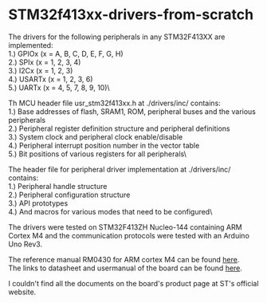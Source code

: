 # STM32f413xx-drivers-from-scratch

The drivers for the following peripherals in any STM32F413XX are implemented:\
1.) GPIOx (x = A, B, C, D, E, F, G, H)\
2.) SPIx (x = 1, 2, 3, 4)\
3.) I2Cx (x = 1, 2, 3)\
4.) USARTx (x = 1, 2, 3, 6)\
5.) UARTx (x = 4, 5, 7, 8, 9, 10)\

Th MCU header file usr_stm32f413xx.h at ./drivers/inc/ contains:\
1.) Base addresses of flash, SRAM1, ROM, peripheral buses and the various peripherals\
2.) Peripheral register definition structure and peripheral definitions\
3.) System clock and peripheral clock enable/disable\
4.) Peripheral interrupt position number in the vector table\
5.) Bit positions of various registers for all peripherals\

The header file for peripheral driver implementation at ./drivers/inc/ contains:\
1.) Peripheral handle structure\
2.) Peripheral configuration structure\
3.) API prototypes\
4.) And macros for various modes that need to be configured\

The drivers were tested on STM32F413ZH Nucleo-144 containing ARM Cortex M4 and the communication protocols were tested with an Arduino Uno Rev3.


The reference manual RM0430 for ARM cortex M4 can be found <a href="https://www.st.com/en/microcontrollers-microprocessors/stm32f413zh.html#documentation)https://www.st.com/en/microcontrollers-microprocessors/stm32f413zh.html#documentation">here</a>. \
The links to datasheet and usermanual of the board can be found <a href="https://community.element14.com/products/devtools/product-pages/w/documents/22502/stm32-nucleo-144-development-board-with-stm32f413zh-mcu">here</a>.

I couldn't find all the documents on the board's product page at ST's official website.
